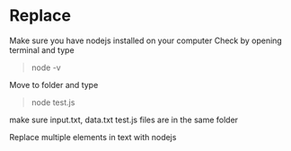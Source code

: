 # Replace
Make sure you have nodejs installed on your computer
Check by opening terminal and type
>node -v

Move to folder and type

>node test.js

make sure input.txt, data.txt test.js files are in the same folder


Replace multiple elements in text with nodejs

